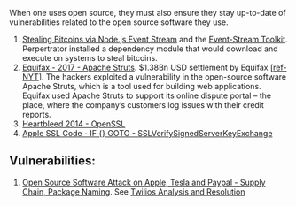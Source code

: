 

When one uses open source, they must also ensure they stay up-to-date of vulnerabilities related to the open source software they use.

1. [Stealing Bitcoins via Node.js Event Stream](https://www.theregister.com/2018/11/26/npm_repo_bitcoin_stealer/) and the [Event-Stream Toolkit](https://github.com/dominictarr/event-stream).  Perpertrator installed a dependency module that would download and execute on systems to steal bitcoins.
1. [Equifax - 2017 - Apache Struts](https://securitystudio.com/top-7-vendor-related-breaches-of-all-time/).  $1.38Bn USD settlement by Equifax [[ref-NYT](https://int.nyt.com/data/documenthelper/1484-proposed-equifax-data-breach-s/cd3e6bc513a9ba71c129/optimized/full.pdf#page=1)]. The hackers exploited a vulnerability in the open-source software Apache Struts, which is a tool used for building web applications. Equifax used Apache Struts to support its online dispute portal – the place, where the company’s customers log issues with their credit reports.
1. [Heartbleed 2014 - OpenSSL](https://heartbleed.com/)
1. [Apple SSL Code - IF {} GOTO - SSLVerifySignedServerKeyExchange](https://news.ycombinator.com/item?id=7281378)

## Vulnerabilities:
1. [Open Source Software Attack on Apple, Tesla and Paypal - Supply Chain, Package Naming](https://9to5mac.com/2021/02/10/security-researcher-hacks-apple-tesla-paypal-more-in-clever-open-source-software-attack/).  See [Twilios Analysis and Resolution](https://www.twilio.com/blog/avoiding-dependency-confusion-attacks)
